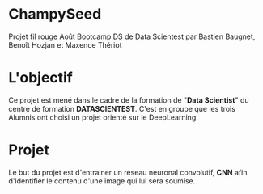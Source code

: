 # ChampySeed
Projet fil rouge Août Bootcamp DS de Data Scientest par Bastien Baugnet, Benoît Hozjan et Maxence Thériot

# L'objectif
Ce projet est mené dans le cadre de la formation de "**Data Scientist**" du centre de formation **DATASCIENTEST**.
C'est en groupe que les trois Alumnis ont choisi un projet orienté sur le DeepLearning.

# Projet
Le but du projet est d'entrainer un réseau neuronal convolutif, **CNN** afin d'identifier le contenu d'une image qui lui sera soumise. 
